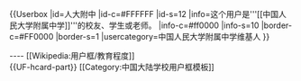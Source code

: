 {{Userbox
  |id=人大附中
  |id-c=#FFFFFF
  |id-s=12
  |info=这个用户是<span class="org">'''[[中国人民大学附属中学]]'''</span>的校友、学生或老师。
  |info-c=#ff0000
  |info-s=10
  |border-c=#FF0000
  |border-s=1
  |usercategory=中国人民大学附属中学维基人
}}
<noinclude>
<div style="clear:both">
----
[[Wikipedia:用户框/教育程度]]</div>
{{UF-hcard-part}}
[[Category:中国大陆学校用户框模板]]
</noinclude>